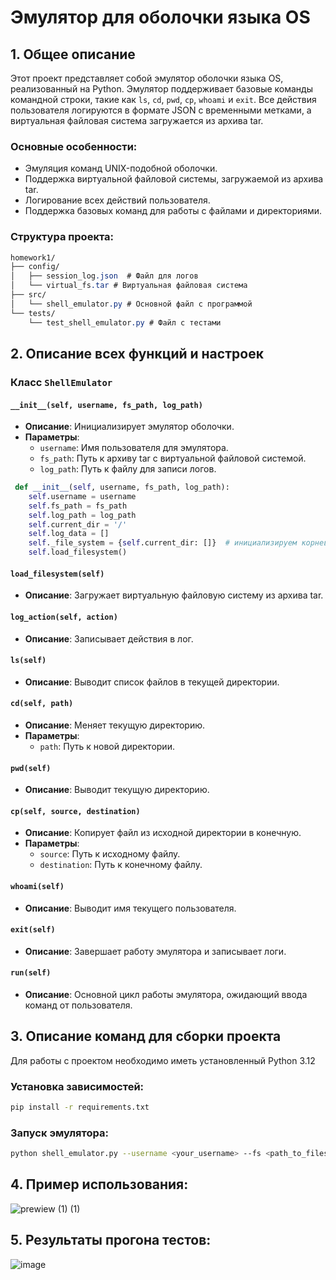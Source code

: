 # Эмулятор для оболочки языка OS

## 1. Общее описание

Этот проект представляет собой эмулятор оболочки языка OS, реализованный на Python. Эмулятор поддерживает базовые команды командной строки, такие как `ls`, `cd`, `pwd`, `cp`, `whoami` и `exit`. Все действия пользователя логируются в формате JSON с временными метками, а виртуальная файловая система загружается из архива tar.

### Основные особенности:
- Эмуляция команд UNIX-подобной оболочки.
- Поддержка виртуальной файловой системы, загружаемой из архива tar.
- Логирование всех действий пользователя.
- Поддержка базовых команд для работы с файлами и директориями.

### Структура проекта:
```css
homework1/
├── config/
│   ├── session_log.json  # Файл для логов
│   └── virtual_fs.tar # Виртуальная файловая система
├── src/
│   └── shell_emulator.py # Основной файл с программой
└── tests/
    └── test_shell_emulator.py # Файл с тестами
```
## 2. Описание всех функций и настроек

### Класс `ShellEmulator`

#### `__init__(self, username, fs_path, log_path)`
- **Описание**: Инициализирует эмулятор оболочки.
- **Параметры**:
  - `username`: Имя пользователя для эмулятора.
  - `fs_path`: Путь к архиву tar с виртуальной файловой системой.
  - `log_path`: Путь к файлу для записи логов.

```Python
 def __init__(self, username, fs_path, log_path):
    self.username = username
    self.fs_path = fs_path
    self.log_path = log_path
    self.current_dir = '/'
    self.log_data = []
    self._file_system = {self.current_dir: []}  # инициализируем корневую директорию
    self.load_filesystem()
```

#### `load_filesystem(self)`
- **Описание**: Загружает виртуальную файловую систему из архива tar.

#### `log_action(self, action)`
- **Описание**: Записывает действия в лог.

#### `ls(self)`
- **Описание**: Выводит список файлов в текущей директории.

#### `cd(self, path)`
- **Описание**: Меняет текущую директорию.
- **Параметры**:
  - `path`: Путь к новой директории.

#### `pwd(self)`
- **Описание**: Выводит текущую директорию.

#### `cp(self, source, destination)`
- **Описание**: Копирует файл из исходной директории в конечную.
- **Параметры**:
  - `source`: Путь к исходному файлу.
  - `destination`: Путь к конечному файлу.

#### `whoami(self)`
- **Описание**: Выводит имя текущего пользователя.

#### `exit(self)`
- **Описание**: Завершает работу эмулятора и записывает логи.

#### `run(self)`
- **Описание**: Основной цикл работы эмулятора, ожидающий ввода команд от пользователя.

## 3. Описание команд для сборки проекта

Для работы с проектом необходимо иметь установленный Python 3.12

### Установка зависимостей:

```bash
pip install -r requirements.txt
```

### Запуск эмулятора:
```bash
python shell_emulator.py --username <your_username> --fs <path_to_filesystem.tar> --log <path_to_log_file>
```
## 4. Пример использования:

![prewiew (1) (1)](https://github.com/user-attachments/assets/bd67fff9-6052-48f1-9745-7adc7fd82fe6)

## 5. Результаты прогона тестов:

![image](https://github.com/user-attachments/assets/749945c3-f281-4827-b8a1-7adbd60ff6ff)
